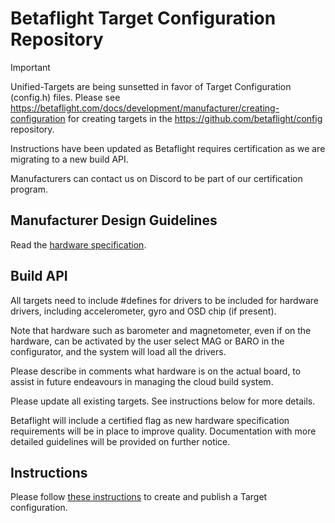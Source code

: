 # Betaflight Target Configuration Repository


> [!IMPORTANT]
> 
> Unified-Targets are being sunsetted in favor of Target Configuration (config.h) files.  Please see https://betaflight.com/docs/development/manufacturer/creating-configuration for creating targets in the https://github.com/betaflight/config repository.
> 
> Instructions have been updated as Betaflight requires certification as we are migrating to a new build API.
> 
> Manufacturers can contact us on Discord to be part of our certification program.


## Manufacturer Design Guidelines

Read the [hardware specification](https://betaflight.com/docs/development/manufacturer/manufacturer-design-guidelines).


## Build API

All targets need to include #defines for drivers to be included for hardware drivers, including accelerometer, gyro and OSD chip (if present).

Note that hardware such as barometer and magnetometer, even if on the hardware, can be activated by the user select MAG or BARO in the configurator, and the system will load all the drivers. 

Please describe in comments what hardware is on the actual board, to assist in future endeavours in managing the cloud build system.

Please update all existing targets. See instructions below for more details.

Betaflight will include a certified flag as new hardware specification requirements will be in place to improve quality. Documentation with more detailed guidelines will be provided on further notice.


## Instructions

Please follow [these instructions](https://betaflight.com/docs/development/manufacturer/creating-an-unified-target) to create and publish a Target configuration.
